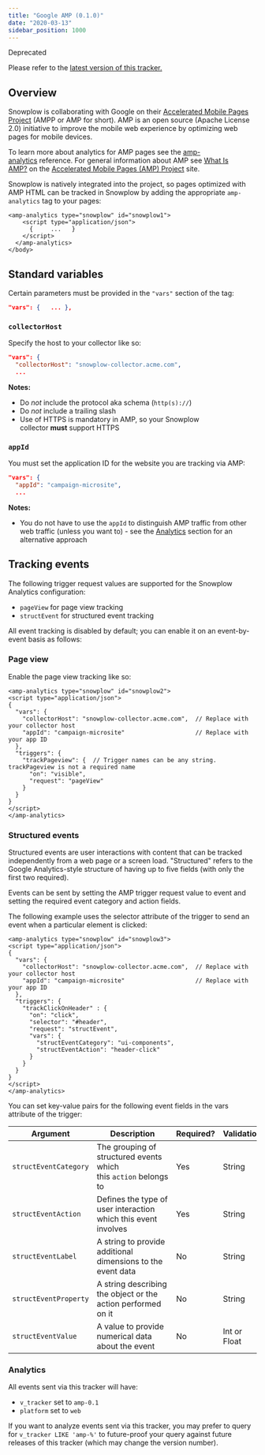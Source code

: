 ```yaml
---
title: "Google AMP (0.1.0)"
date: "2020-03-13"
sidebar_position: 1000
---
```


Deprecated

Please refer to the [latest version of this tracker.](/docs/collecting-data/collecting-from-own-applications/google-amp-tracker/index.md)

## Overview

Snowplow is collaborating with Google on their [Accelerated Mobile Pages Project](https://www.ampproject.org/) (AMPP or AMP for short). AMP is an open source (Apache License 2.0) initiative to improve the mobile web experience by optimizing web pages for mobile devices.

To learn more about analytics for AMP pages see the [amp-analytics](https://www.ampproject.org/docs/reference/extended/amp-analytics.html) reference. For general information about AMP see [What Is AMP?](https://www.ampproject.org/docs/get_started/about-amp.html) on the [Accelerated Mobile Pages (AMP) Project](https://www.ampproject.org/) site.

Snowplow is natively integrated into the project, so pages optimized with AMP HTML can be tracked in Snowplow by adding the appropriate `amp-analytics` tag to your pages:

```markup
<amp-analytics type="snowplow" id="snowplow1">
    <script type="application/json">
      {     ...   }
    </script>
  </amp-analytics>
</body>
```

## Standard variables

Certain parameters must be provided in the `"vars"` section of the tag:

```json
"vars": {   ... },
```

### `collectorHost`

Specify the host to your collector like so:

```json
"vars": {
  "collectorHost": "snowplow-collector.acme.com",
  ...
```

**Notes:**

- Do *not* include the protocol aka schema (`http(s)://`)
- Do *not* include a trailing slash
- Use of HTTPS is mandatory in AMP, so your Snowplow collector **must** support HTTPS

### `appId`

You must set the application ID for the website you are tracking via AMP:

```json
"vars": {
  "appId": "campaign-microsite",
  ...
```

**Notes:**

- You do not have to use the `appId` to distinguish AMP traffic from other web traffic (unless you want to) - see the [Analytics](https://github.com/snowplow/snowplow/wiki/Google-AMP-Tracker#analytics) section for an alternative approach

## Tracking events

The following trigger request values are supported for the Snowplow Analytics configuration:

- `pageView` for page view tracking
- `structEvent` for structured event tracking

All event tracking is disabled by default; you can enable it on an event-by-event basis as follows:

### Page view

Enable the page view tracking like so:

```markup
<amp-analytics type="snowplow" id="snowplow2">
<script type="application/json">
{
  "vars": {
    "collectorHost": "snowplow-collector.acme.com",  // Replace with your collector host
    "appId": "campaign-microsite"                    // Replace with your app ID
  },
  "triggers": {
    "trackPageview": {  // Trigger names can be any string. trackPageview is not a required name
      "on": "visible",
      "request": "pageView"
    }
  }
}
</script>
</amp-analytics>
```

### Structured events

Structured events are user interactions with content that can be tracked independently from a web page or a screen load. "Structured" refers to the Google Analytics-style structure of having up to five fields (with only the first two required).

Events can be sent by setting the AMP trigger request value to event and setting the required event category and action fields.

The following example uses the selector attribute of the trigger to send an event when a particular element is clicked:

```markup
<amp-analytics type="snowplow" id="snowplow3">
<script type="application/json">
{
  "vars": {
    "collectorHost": "snowplow-collector.acme.com",  // Replace with your collector host
    "appId": "campaign-microsite"                    // Replace with your app ID
  },
  "triggers": {
    "trackClickOnHeader" : {
      "on": "click",
      "selector": "#header",
      "request": "structEvent",
      "vars": {
        "structEventCategory": "ui-components",
        "structEventAction": "header-click"
      }
    }
  }
}
</script>
</amp-analytics>
```

You can set key-value pairs for the following event fields in the vars attribute of the trigger:

| Argument              | Description                                                      | Required? | Validation   |
| --------------------- | ---------------------------------------------------------------- | --------- | ------------ |
| `structEventCategory` | The grouping of structured events which this `action` belongs to | Yes       | String       |
| `structEventAction`   | Defines the type of user interaction which this event involves   | Yes       | String       |
| `structEventLabel`    | A string to provide additional dimensions to the event data      | No        | String       |
| `structEventProperty` | A string describing the object or the action performed on it     | No        | String       |
| `structEventValue`    | A value to provide numerical data about the event                | No        | Int or Float |

### Analytics

All events sent via this tracker will have:

- `v_tracker` set to `amp-0.1`
- `platform` set to `web`

If you want to analyze events sent via this tracker, you may prefer to query for `v_tracker LIKE 'amp-%'` to future-proof your query against future releases of this tracker (which may change the version number).
